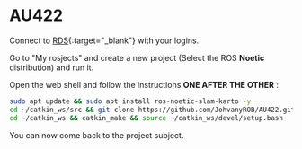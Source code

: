 # AU422

Connect to [RDS](https://app.theconstructsim.com/#/){:target="_blank"} with your logins.

Go to "My rosjects" and create a new project (Select the ROS **Noetic** distribution) and run it.



Open the web shell and follow the instructions **ONE AFTER THE OTHER** :

```bash
sudo apt update && sudo apt install ros-noetic-slam-karto -y
cd ~/catkin_ws/src && git clone https://github.com/JohvanyROB/AU422.git
cd ~/catkin_ws && catkin_make && source ~/catkin_ws/devel/setup.bash
```



You can now come back to the project subject.
